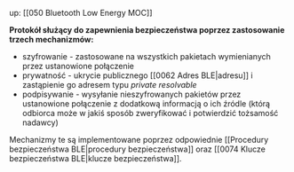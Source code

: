 up: [[050 Bluetooth Low Energy MOC]]

**Protokół służący do zapewnienia bezpieczeństwa poprzez zastosowanie trzech mechanizmów:**
- szyfrowanie - zastosowane na wszystkich pakietach wymienianych przez ustanowione połączenie 
- prywatność - ukrycie publicznego [[0062 Adres BLE|adresu]] i zastąpienie go adresem typu *private resolvable*
- podpisywanie - wysyłanie nieszyfrowanych pakietów przez ustanowione połączenie z dodatkową informacją o ich źródle (którą odbiorca może w jakiś sposób zweryfikować i potwierdzić tożsamość nadawcy)

Mechanizmy te są implementowane poprzez odpowiednie [[Procedury bezpieczeństwa BLE|procedury bezpieczeństwa]] oraz [[0074 Klucze bezpieczeństwa BLE|klucze bezpieczeństwa]].